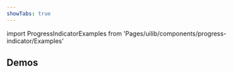 ```yaml
---
showTabs: true
---
```


import ProgressIndicatorExamples from 'Pages/uilib/components/progress-indicator/Examples'

## Demos

<ProgressIndicatorExamples />
